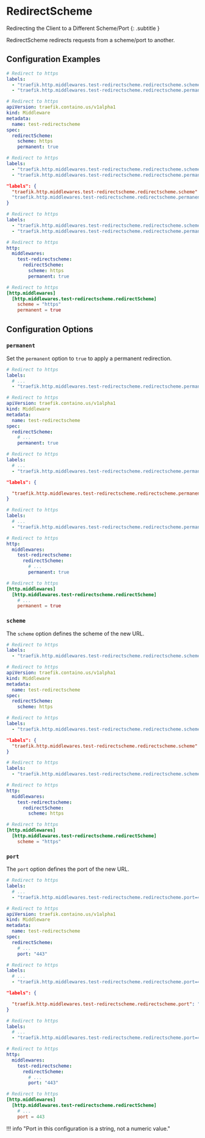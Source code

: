 # RedirectScheme

Redirecting the Client to a Different Scheme/Port
{: .subtitle }

<!--
TODO: add schema
-->

RedirectScheme redirects requests from a scheme/port to another.

## Configuration Examples

```yaml tab="Docker"
# Redirect to https
labels:
  - "traefik.http.middlewares.test-redirectscheme.redirectscheme.scheme=https"
  - "traefik.http.middlewares.test-redirectscheme.redirectscheme.permanent=true"
```

```yaml tab="Kubernetes"
# Redirect to https
apiVersion: traefik.containo.us/v1alpha1
kind: Middleware
metadata:
  name: test-redirectscheme
spec:
  redirectScheme:
    scheme: https
    permanent: true
```

```yaml tab="Consul Catalog"
# Redirect to https
labels:
  - "traefik.http.middlewares.test-redirectscheme.redirectscheme.scheme=https"
  - "traefik.http.middlewares.test-redirectscheme.redirectscheme.permanent=true"
```

```json tab="Marathon"
"labels": {
  "traefik.http.middlewares.test-redirectscheme.redirectscheme.scheme": "https"
  "traefik.http.middlewares.test-redirectscheme.redirectscheme.permanent": "true"
}
```

```yaml tab="Rancher"
# Redirect to https
labels:
  - "traefik.http.middlewares.test-redirectscheme.redirectscheme.scheme=https"
  - "traefik.http.middlewares.test-redirectscheme.redirectscheme.permanent=true"
```

```yaml tab="File (YAML)"
# Redirect to https
http:
  middlewares:
    test-redirectscheme:
      redirectScheme:
        scheme: https
        permanent: true
```

```toml tab="File (TOML)"
# Redirect to https
[http.middlewares]
  [http.middlewares.test-redirectscheme.redirectScheme]
    scheme = "https"
    permanent = true
```

## Configuration Options

### `permanent`

Set the `permanent` option to `true` to apply a permanent redirection.

```yaml tab="Docker"
# Redirect to https
labels:
  # ...
  - "traefik.http.middlewares.test-redirectscheme.redirectscheme.permanent=true"
```

```yaml tab="Kubernetes"
# Redirect to https
apiVersion: traefik.containo.us/v1alpha1
kind: Middleware
metadata:
  name: test-redirectscheme
spec:
  redirectScheme:
    # ...
    permanent: true
```

```yaml tab="Consul Catalog"
# Redirect to https
labels:
  # ...
  - "traefik.http.middlewares.test-redirectscheme.redirectscheme.permanent=true"
```

```json tab="Marathon"
"labels": {

  "traefik.http.middlewares.test-redirectscheme.redirectscheme.permanent": "true"
}
```

```yaml tab="Rancher"
# Redirect to https
labels:
  # ...
  - "traefik.http.middlewares.test-redirectscheme.redirectscheme.permanent=true"
```

```yaml tab="File (YAML)"
# Redirect to https
http:
  middlewares:
    test-redirectscheme:
      redirectScheme:
        # ...
        permanent: true
```

```toml tab="File (TOML)"
# Redirect to https
[http.middlewares]
  [http.middlewares.test-redirectscheme.redirectScheme]
    # ...
    permanent = true
```

### `scheme`

The `scheme` option defines the scheme of the new URL.

```yaml tab="Docker"
# Redirect to https
labels:
  - "traefik.http.middlewares.test-redirectscheme.redirectscheme.scheme=https"
```

```yaml tab="Kubernetes"
# Redirect to https
apiVersion: traefik.containo.us/v1alpha1
kind: Middleware
metadata:
  name: test-redirectscheme
spec:
  redirectScheme:
    scheme: https
```

```yaml tab="Consul Catalog"
# Redirect to https
labels:
  - "traefik.http.middlewares.test-redirectscheme.redirectscheme.scheme=https"
```

```json tab="Marathon"
"labels": {
  "traefik.http.middlewares.test-redirectscheme.redirectscheme.scheme": "https"
}
```

```yaml tab="Rancher"
# Redirect to https
labels:
  - "traefik.http.middlewares.test-redirectscheme.redirectscheme.scheme=https"
```

```yaml tab="File (YAML)"
# Redirect to https
http:
  middlewares:
    test-redirectscheme:
      redirectScheme:
        scheme: https
```

```toml tab="File (TOML)"
# Redirect to https
[http.middlewares]
  [http.middlewares.test-redirectscheme.redirectScheme]
    scheme = "https"
```

### `port`

The `port` option defines the port of the new URL.

```yaml tab="Docker"
# Redirect to https
labels:
  # ...
  - "traefik.http.middlewares.test-redirectscheme.redirectscheme.port=443"
```

```yaml tab="Kubernetes"
# Redirect to https
apiVersion: traefik.containo.us/v1alpha1
kind: Middleware
metadata:
  name: test-redirectscheme
spec:
  redirectScheme:
    # ...
    port: "443"
```

```yaml tab="Consul Catalog"
# Redirect to https
labels:
  # ...
  - "traefik.http.middlewares.test-redirectscheme.redirectscheme.port=443"
```

```json tab="Marathon"
"labels": {

  "traefik.http.middlewares.test-redirectscheme.redirectscheme.port": "443"
}
```

```yaml tab="Rancher"
# Redirect to https
labels:
  # ...
  - "traefik.http.middlewares.test-redirectscheme.redirectscheme.port=443"
```

```yaml tab="File (YAML)"
# Redirect to https
http:
  middlewares:
    test-redirectscheme:
      redirectScheme:
        # ...
        port: "443"
```

```toml tab="File (TOML)"
# Redirect to https
[http.middlewares]
  [http.middlewares.test-redirectscheme.redirectScheme]
    # ...
    port = 443
```

!!! info "Port in this configuration is a string, not a numeric value."
